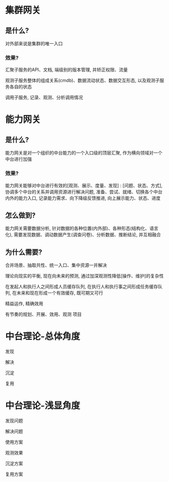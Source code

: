 # 集群网关

## 是什么?

对外部来说是集群的唯一入口

### 效果?

汇聚子服务的API、文档, 端级别的版本管理, 并矫正权限、流量

观测子服务整体的组成关系(cmdb)、数据流动状态、数据交互形态, 以及观测子服务各自的状态

调用子服务, 记录、观测、分析调用情况

# 能力网关

## 是什么?

能力网关是对一个组织的中台能力的一个入口级的顶层汇聚, 作为横向领域对一个中台进行加强

### 效果?

能力网关能够对中台进行有效的[观测、展示、度量、发现] : [问题、状态、方式], 协调多个中台的关系并调用资源进行解决问题, 准备、尝试、就绪、切换各个中台内外的能力入口, 记录能力需求、向下降级反馈推进, 向上展示能力、状态、进度

## 怎么做到?

能力网关需要数据分析, 针对数据的各种位置(内外部)、各种形态(结构化、语言化), 需要发现数据、调动数据产生(调查问卷)、分析数据、推断结论, 并互相融合

## 为什么需要?

合并场景、抽取共性、统一入口、集中资源一并解决

理论向现实的平衡, 现在向未来的预测, 通过加深观测性降低[操作、维护]的复杂性

在发起人和执行人之间形成人员缓存队列, 在执行人和执行事之间形成任务缓存队列, 在未来和现在形成一个有效缓存, 既可期又可行

精益运作, 精确效用

有节奏的规划、开展、效用、观测 项目



# 中台理论-总体角度

发现

解决

沉淀

复用

# 中台理论-浅显角度

发现问题

解决问题

使用方案

观测效果

沉淀方案

复用方案



